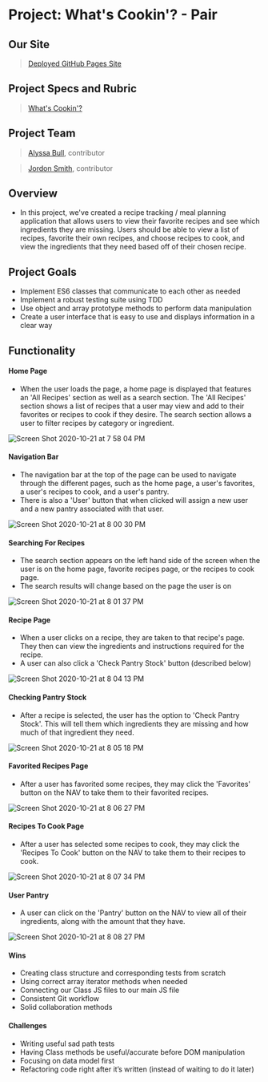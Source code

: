 # Project: What's Cookin'? - Pair

## Our Site

>[Deployed GitHub Pages Site](https://alyssabull.github.io/whats-cookin/)

## Project Specs and Rubric

>[What's Cookin'?](https://frontend.turing.io/projects/whats-cookin.html)

## Project Team 

>[Alyssa Bull](https://github.com/alyssabull), contributor

>[Jordon Smith](https://github.com/jdxsmith), contributor

## Overview

* In this project, we've created a recipe tracking / meal planning application that allows users to view their favorite recipes and see which ingredients they are missing. Users should be able to view a list of recipes, favorite their own recipes, and choose recipes to cook, and view the ingredients that they need based off of their chosen recipe.

## Project Goals

* Implement ES6 classes that communicate to each other as needed
* Implement a robust testing suite using TDD
* Use object and array prototype methods to perform data manipulation
* Create a user interface that is easy to use and displays information in a clear way

## Functionality

#### Home Page

* When the user loads the page, a home page is displayed that features an 'All Recipes' section as well as a search section. The 'All Recipes' section shows a list of recipes that a user may view and add to their favorites or recipes to cook if they desire. The search section allows a user to filter recipes by category or ingredient.

![Screen Shot 2020-10-21 at 7 58 04 PM](https://user-images.githubusercontent.com/67242223/96809320-dce7b080-13d7-11eb-8595-30dc6e745a02.png)

#### Navigation Bar

* The navigation bar at the top of the page can be used to navigate through the different pages, such as the home page, a user's favorites, a user's recipes to cook, and a user's pantry.
* There is also a 'User' button that when clicked will assign a new user and a new pantry associated with that user.

![Screen Shot 2020-10-21 at 8 00 30 PM](https://user-images.githubusercontent.com/67242223/96809425-16b8b700-13d8-11eb-86d4-536e2db76b3c.png)

#### Searching For Recipes

* The search section appears on the left hand side of the screen when the user is on the home page, favorite recipes page, or the recipes to cook page.
* The search results will change based on the page the user is on

![Screen Shot 2020-10-21 at 8 01 37 PM](https://user-images.githubusercontent.com/67242223/96809626-7dd66b80-13d8-11eb-9dfe-b9b143f2867c.png)

#### Recipe Page

* When a user clicks on a recipe, they are taken to that recipe's page.  They then can view the ingredients and instructions required for the recipe.
* A user can also click a 'Check Pantry Stock' button (described below)

![Screen Shot 2020-10-21 at 8 04 13 PM](https://user-images.githubusercontent.com/67242223/96809767-9ba3d080-13d8-11eb-956e-263eaa524f81.png)

#### Checking Pantry Stock

* After a recipe is selected, the user has the option to 'Check Pantry Stock'.  This will tell them which ingredients they are missing and how much of that ingredient they need.

![Screen Shot 2020-10-21 at 8 05 18 PM](https://user-images.githubusercontent.com/67242223/96810272-c42bca80-13d8-11eb-8ef9-cf57931e788a.png)

#### Favorited Recipes Page

* After a user has favorited some recipes, they may click the 'Favorites' button on the NAV to take them to their favorited recipes.

![Screen Shot 2020-10-21 at 8 06 27 PM](https://user-images.githubusercontent.com/67242223/96810819-ed4c5b00-13d8-11eb-97b1-6fc268360238.png)

#### Recipes To Cook Page

* After a user has selected some recipes to cook, they may click the 'Recipes To Cook' button on the NAV to take them to their recipes to cook.

![Screen Shot 2020-10-21 at 8 07 34 PM](https://user-images.githubusercontent.com/67242223/96811265-140a9180-13d9-11eb-9d08-26d64e7cc60f.png)

#### User Pantry

* A user can click on the 'Pantry' button on the NAV to view all of their ingredients, along with the amount that they have.

![Screen Shot 2020-10-21 at 8 08 27 PM](https://user-images.githubusercontent.com/67242223/96811888-43b99980-13d9-11eb-9859-d4b984a02eca.png)

#### Wins 
* Creating class structure and corresponding tests from scratch
* Using correct array iterator methods when needed
* Connecting our Class JS files to our main JS file
* Consistent Git workflow
* Solid collaboration methods

#### Challenges
* Writing useful sad path tests
* Having Class methods be useful/accurate before DOM manipulation
* Focusing on data model first
* Refactoring code right after it’s written (instead of waiting to do it later)
